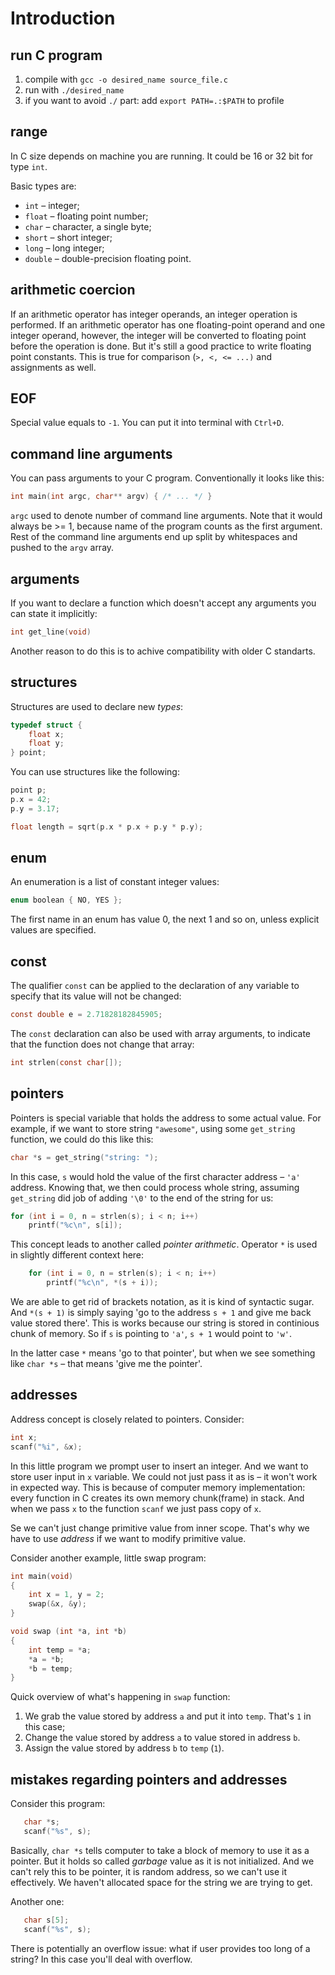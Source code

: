 # Introduction

## run C program

1. compile with `gcc -o desired_name source_file.c`
2. run with `./desired_name`
3. if you want to avoid `./` part: add `export PATH=.:$PATH` to profile

## range

In C size depends on machine you are running. It could be 16 or 32 bit for type `int`.

Basic types are:

* `int` – integer;
* `float` – floating point number;
* `char` – character, a single byte;
* `short` – short integer;
* `long` – long integer;
* `double` – double-precision floating point.

## arithmetic coercion

If an arithmetic operator has integer operands, an integer operation is performed. If an arithmetic operator has one floating-point operand and one integer operand, however, the integer will be converted to floating point before the operation is done. But it's still a good practice to write floating point constants. This is true for comparison (`>, <, <= ...)` and assignments as well.

## EOF

Special value equals to `-1`. You can put it into terminal with `Ctrl+D`.

## command line arguments

You can pass arguments to your C program. Conventionally it looks like this:

```C
int main(int argc, char** argv) { /* ... */ }
```

`argc` used to denote number of command line arguments. Note that it would always be >= 1, because name of the program counts as the first argument. Rest of the command line arguments end up split by whitespaces and pushed to the `argv` array.

## arguments

If you want to declare a function which doesn't accept any arguments you can state it implicitly:

```C
int get_line(void)
```

Another reason to do this is to achive compatibility with older C standarts.

## structures

Structures are used to declare new *types*:

```C
typedef struct {
    float x;
    float y;
} point;
```

You can use structures like the following:

```C
point p;
p.x = 42;
p.y = 3.17;

float length = sqrt(p.x * p.x + p.y * p.y);
``` 

## enum

An enumeration is a list of constant integer values:

```C
enum boolean { NO, YES };
```

The first name in an enum has value 0, the next 1 and so on, unless explicit values are specified.

## const

The qualifier `const` can be applied to the declaration of any variable to specify that its value will not be changed:

```C
const double e = 2.71828182845905;
```

The `const` declaration can also be used with array arguments, to indicate that the function does not change that array:

```C
int strlen(const char[]);
```

## pointers

Pointers is special variable that holds the address to some actual value. For example, if we want to store string `"awesome"`, using some `get_string` function, we could do this like this:

```C
char *s = get_string("string: ");
```

In this case, `s` would hold the value of the first character address – `'a'` address. Knowing that, we then could process whole string, assuming `get_string` did job of adding `'\0'` to the end of the string for us:

```C
for (int i = 0, n = strlen(s); i < n; i++)
    printf("%c\n", s[i]);
```

This concept leads to another called *pointer arithmetic*. Operator `*` is used in slightly different context here:

```C
    for (int i = 0, n = strlen(s); i < n; i++)
        printf("%c\n", *(s + i));
```

We are able to get rid of brackets notation, as it is kind of syntactic sugar. And `*(s + 1)` is simply saying 'go to the address `s + 1` and give me back value stored there'. This is works because our string is stored in continious chunk of memory. So if `s` is pointing to `'a'`, `s + 1` would point to `'w'`.

In the latter case `*` means 'go to that pointer', but when we see something like `char *s` – that means 'give me the pointer'.

## addresses

Address concept is closely related to pointers. Consider:

```C
int x;
scanf("%i", &x);
```

In this little program we prompt user to insert an integer. And we want to store user input in `x` variable. We could not just pass it as is – it won't work in expected way. This is because of computer memory implementation: every function in C creates its own memory chunk(frame) in stack. And when we pass `x` to the function `scanf` we just pass copy of `x`.

Se we can't just change primitive value from inner scope. That's why we have to use *address* if we want to modify primitive value.

Consider another example, little swap program:

```C
int main(void)
{
    int x = 1, y = 2;
    swap(&x, &y);
}

void swap (int *a, int *b)
{
    int temp = *a;
    *a = *b;
    *b = temp;
}
```

Quick overview of what's happening in `swap` function:

1. We grab the value stored by address `a` and put it into `temp`. That's `1` in this case;
2. Change the value stored by address `a` to value stored in address `b`.
3. Assign the value stored by address `b` to `temp` (`1`).

## mistakes regarding pointers and addresses

Consider this program:

```C
   char *s;
   scanf("%s", s);
```

Basically, `char *s` tells computer to take a block of memory to use it as a pointer. But it holds so called *garbage* value as it is not initialized. And we can't rely this to be pointer, it is random address, so we can't use it effectively. We haven't allocated space for the string we are trying to get.

Another one:

```C
   char s[5];
   scanf("%s", s);
```

There is potentially an overflow issue: what if user provides too long of a string? In this case you'll deal with overflow.
